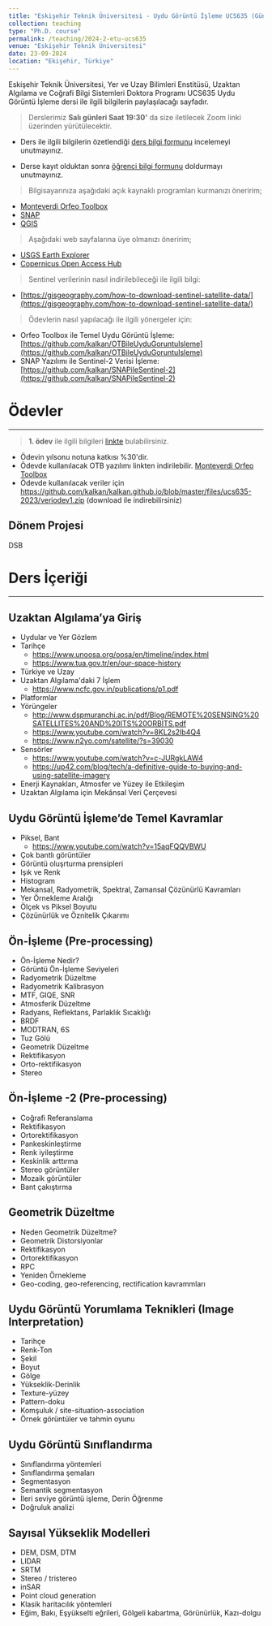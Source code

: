 ```yaml
---
title: "Eskişehir Teknik Üniversitesi - Uydu Görüntü İşleme UCS635 (Güncel) - 2024"
collection: teaching
type: "Ph.D. course"
permalink: /teaching/2024-2-etu-ucs635
venue: "Eskişehir Teknik Üniversitesi"
date: 23-09-2024
location: "Ekişehir, Türkiye"
---
```


Eskişehir Teknik Üniversitesi, Yer ve Uzay Bilimleri Enstitüsü, Uzaktan Algılama ve Coğrafi Bilgi Sistemleri Doktora Programı UCS635 Uydu Görüntü İşleme dersi ile ilgili bilgilerin paylaşılacağı sayfadır.

> Derslerimiz **Salı günleri Saat 19:30'** da size iletilecek Zoom linki üzerinden yürütülecektir.

* Ders ile ilgili bilgilerin özetlendiği [ders bilgi formunu](http://kalkan.github.io/files/ucs635-2019/UCS635_2019_UyduGoruntuIsleme_KaanKalkan.pdf) incelemeyi unutmayınız.

* Derse kayıt olduktan sonra [öğrenci bilgi formunu](https://goo.gl/forms/nQR3TQm4LoK9DMDJ3) doldurmayı unutmayınız.

> Bilgisayarınıza aşağıdaki açık kaynaklı programları kurmanızı öneririm;
* [Monteverdi Orfeo Toolbox](https://www.orfeo-toolbox.org/download/)
* [SNAP](https://step.esa.int/main/download/snap-download/)
* [QGIS](https://qgis.org/en/site/forusers/download.html)

> Aşağıdaki web sayfalarına üye olmanızı öneririm;
* [USGS Earth Explorer](https://earthexplorer.usgs.gov/)
* [Copernicus Open Access Hub](https://browser.dataspace.copernicus.eu/)

> Sentinel verilerinin nasıl indirilebileceği ile ilgili bilgi:
* [https://gisgeography.com/how-to-download-sentinel-satellite-data/](https://gisgeography.com/how-to-download-sentinel-satellite-data/)

> Ödevlerin nasıl yapılacağı ile ilgili yönergeler için:
* Orfeo Toolbox ile Temel Uydu Görüntü İşleme: [https://github.com/kalkan/OTBileUyduGoruntuIsleme](https://github.com/kalkan/OTBileUyduGoruntuIsleme)
* SNAP Yazılımı ile Sentinel-2 Verisi İşleme: [https://github.com/kalkan/SNAPileSentinel-2](https://github.com/kalkan/SNAPileSentinel-2)

# Ödevler
------
> **1. ödev** ile ilgili bilgileri [linkte](http://kalkan.github.io/files/ucs635-2024-2/Odev1.pdf) bulabilirsiniz. 
* Ödevin yılsonu notuna katkısı %30'dir.
* Ödevde kullanılacak OTB yazılımı linkten indirilebilir. [Monteverdi Orfeo Toolbox](https://www.orfeo-toolbox.org/download/)
* Ödevde kullanılacak veriler için https://github.com/kalkan/kalkan.github.io/blob/master/files/ucs635-2023/veriodev1.zip (download ile indirebilirsiniz)
  
Dönem Projesi
------
DSB

# Ders İçeriği
------
## Uzaktan Algılama’ya Giriş
* Uydular ve Yer Gözlem
* Tarihçe
  * https://www.unoosa.org/oosa/en/timeline/index.html
  * https://www.tua.gov.tr/en/our-space-history
* Türkiye ve Uzay
* Uzaktan Algılama'daki 7 İşlem
  * https://www.ncfc.gov.in/publications/p1.pdf
* Platformlar
* Yörüngeler
  * http://www.dspmuranchi.ac.in/pdf/Blog/REMOTE%20SENSING%20SATELLITES%20AND%20ITS%20ORBITS.pdf
  * https://www.youtube.com/watch?v=8KL2s2Ib4Q4
  * https://www.n2yo.com/satellite/?s=39030
* Sensörler
  * https://www.youtube.com/watch?v=c-JURgkLAW4
  * https://up42.com/blog/tech/a-definitive-guide-to-buying-and-using-satellite-imagery
* Enerji Kaynakları, Atmosfer ve Yüzey ile Etkileşim
* Uzaktan Algılama için Mekânsal Veri Çerçevesi

## Uydu Görüntü İşleme’de Temel Kavramlar
* Piksel, Bant
  * https://www.youtube.com/watch?v=15aqFQQVBWU
* Çok bantlı görüntüler
* Görüntü oluşrturma prensipleri
* Işık ve Renk
* Histogram
* Mekansal, Radyometrik, Spektral, Zamansal Çözünürlü Kavramları
* Yer Örnekleme Aralığı
* Ölçek vs Piksel Boyutu
* Çözünürlük ve Öznitelik Çıkarımı

## Ön-İşleme (Pre-processing)
* Ön-İşleme Nedir?
* Görüntü Ön-İşleme Seviyeleri
* Radyometrik Düzeltme
* Radyometrik Kalibrasyon
* MTF, GIQE, SNR
* Atmosferik Düzeltme
* Radyans, Reflektans, Parlaklık Sıcaklığı
* BRDF
* MODTRAN, 6S
* Tuz Gölü
* Geometrik Düzeltme
* Rektifikasyon
* Orto-rektifikasyon
* Stereo

## Ön-İşleme -2  (Pre-processing)
* Coğrafi Referanslama
* Rektifikasyon
* Ortorektifikasyon
* Pankeskinleştirme
* Renk iyileştirme
* Keskinlik arttırma
* Stereo görüntüler
* Mozaik görüntüler
* Bant çakıştırma

## Geometrik Düzeltme
* Neden Geometrik Düzeltme?
* Geometrik Distorsiyonlar
* Rektifikasyon
* Ortorektifikasyon
* RPC
* Yeniden Örnekleme
* Geo-coding, geo-referencing, rectification kavrammları

## Uydu Görüntü Yorumlama Teknikleri (Image Interpretation)
* Tarihçe
* Renk-Ton
* Şekil
* Boyut
* Gölge
* Yükseklik-Derinlik
* Texture-yüzey
* Pattern-doku
* Komşuluk / site-situation-association
* Örnek görüntüler ve tahmin oyunu

## Uydu Görüntü Sınıflandırma
* Sınıflandırma yöntemleri
* Sınıflandırma şemaları
* Segmentasyon
* Semantik segmentasyon
* İleri seviye görüntü işleme, Derin Öğrenme
* Doğruluk analizi

## Sayısal Yükseklik Modelleri
* DEM, DSM, DTM
* LIDAR
* SRTM
* Stereo / tristereo
* inSAR
* Point cloud generation
* Klasik haritacılık yöntemleri
* Eğim, Bakı, Eşyükselti eğrileri, Gölgeli kabartma, Görünürlük, Kazı-dolgu
